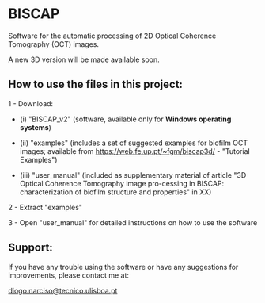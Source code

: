 # BISCAP
Software for the automatic processing of 2D Optical Coherence Tomography (OCT) images.

A new 3D version will be made available soon.

## How to use the files in this project:

1 - Download:

* (i) "BISCAP_v2" (software, available only for **Windows operating systems**)

* (ii) "examples" (includes a set of suggested examples for biofilm OCT images; available from https://web.fe.up.pt/~fgm/biscap3d/ - "Tutorial Examples")

* (iii) "user_manual" (included as supplementary material of article "3D Optical Coherence Tomography image pro-cessing in BISCAP: characterization of biofilm structure and properties" in XX)
  
2 - Extract "examples"

3 - Open "user_manual" for detailed instructions on how to use the software

## Support:
If you have any trouble using the software or have any suggestions for improvements, please contact me at:

diogo.narciso@tecnico.ulisboa.pt

